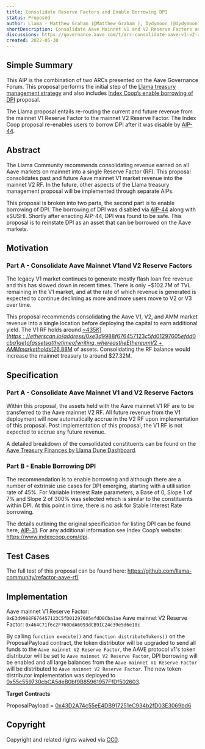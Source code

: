 ```yaml
---
title: Consolidate Reserve Factors and Enable Borrowing DPI
status: Proposed
author: Llama - Matthew Graham (@Matthew_Graham_), Dydymoon (@dydymoon1), Austin Green (@AustinGreen), Noah Citron (@NoahCitron)
shortDescription: Consolidate Aave Mainnet V1 and V2 Reserve Factors and Enable Borrowing DPI
discussions: https://governance.aave.com/t/arc-consolidate-aave-v1-v2-amm-reserve-factors-purchase-cvx-and-deploy-to-earn-yield/6797
created: 2022-05-30
---
```


## Simple Summary

This AIP is the combination of two ARCs presented on the Aave Governance Forum. This proposal performs the initial step of the [Llama treasury management strategy](https://governance.aave.com/t/arc-consolidate-aave-v1-v2-amm-reserve-factors-purchase-cvx-and-deploy-to-earn-yield/6797) and also includes [Index Coop’s enable borrowing of DPI](https://governance.aave.com/t/arc-enable-borrowing-of-dpi-on-aave-markets/6976) proposal. 

The Llama proposal entails re-routing the current and future revenue from the mainnet V1 Reserve Factor to the mainnet V2 Reserve Factor. The Index Coop proposal re-enables users to borrow DPI after it was disable by [AIP-44](https://app.aave.com/#/governance/44-QmNVWrrm3ieyRRVD4f77zdxrvSUj1W4HDCojLKNcxmVQhr). 

## Abstract

The Llama Community recommends consolidating revenue earned on all Aave markets on mainnet into a single Reserve Factor (RF). This proposal consolidates past and future Aave mainnet V1 market revenue into the mainnet V2 RF. In the future, other aspects of the Llama treasury management proposal will be implemented through separate AIPs.

This proposal is broken into two parts, the second part is to enable borrowing of DPI. The borrowing of DPI was disabled via [AIP-44](https://app.aave.com/#/governance/44-QmNVWrrm3ieyRRVD4f77zdxrvSUj1W4HDCojLKNcxmVQhr) along with xSUSHI. Shortly after enacting AIP-44, DPI was found to be safe. This proposal is to reinstate DPI as an asset that can be borrowed on the Aave markets.

## Motivation

### Part A - Consolidate Aave Mainnet V1and V2 Reserve Factors

The legacy V1 market continues to generate mostly flash loan fee revenue and this has slowed down in recent times. There is only ~$102.7M of TVL remaining in the V1 market, and at the rate of which revenue is generated is expected to continue declining as more and more users move to V2 or V3 over time. 

This proposal recommends consolidating the Aave V1, V2, and AMM market revenue into a single location before deploying the capital to earn additional yield. The V1 RF holds around [~$435K](https://etherscan.io/address/0xe3d9988f676457123c5fd01297605efdd0cba1ae) of assets at the time of writing, whereas the Ethereum V2 + AMM market holds [$26.88M](https://etherscan.io/address/0x464c71f6c2f760dda6093dcb91c24c39e5d6e18c) of assets. Consolidating the RF balance would increase the mainnet treasury to around $27.32M.

## Specification

### Part A - Consolidate Aave Mainnet V1 and V2 Reserve Factors

Within this proposal, the assets held with the Aave mainnet V1 RF are to be transferred to the Aave mainnet V2 RF. All future revenue from the V1 deployment will now automatically accrue in the V2 RF upon implementation of this proposal. Post implementation of this proposal, the V1 RF is not expected to accrue any future revenue.

A detailed breakdown of the consolidated constituents can be found on the [Aave Treasury Finances by Llama Dune Dashboard](https://dune.com/llama/Aave-Treasury-Finances-by-Llama?Trailing%20Num%20Time-Series=60).

### Part B - Enable Borrowing DPI

The recommendation is to enable borrowing and although there are a number of extrinsic use cases for DPI emerging, starting with a utilisation rate of 45%. For Variable Interest Rate parameters, a Base of 0, Slope 1 of 7% and Slope 2 of 300% was selected which is similar to the constituents within DPI. At this point in time, there is no ask for Stable Interest Rate borrowing. 

The details outlining the original specification for listing DPI can be found here, [AIP-31](https://app.aave.com/#/governance/27-Qme2d9yZ81j3JkQ4ecr7BSZv4Rvh5NyU36um48f5S75CQG). For any additional information see Index Coop’s website: https://www.indexcoop.com/dpi.

## Test Cases

The full test of this proposal can be found here: https://github.com/llama-community/refactor-aave-rf/

## Implementation

Aave mainnet V1 Reserve Factor: `0xE3d9988F676457123C5fD01297605efdD0Cba1ae`
Aave mainnet V2 Reserve Factor: `0x464C71f6c2F760DdA6093dCB91C24c39e5d6e18c`

By calling `function execute()` and `function distributeTokens()` on the ProposalPayload contract, the token distributor will be upgraded to send all funds to the `Aave mainnet V2 Reserve Factor`, the AAVE protocol v1's token distributor will be set to `Aave mainnet V2 Reserve Factor`, DPI borrowing will be enabled and all large balances from the `Aave mainnet V1 Reserve Factor` will be distributed to `Aave mainnet V2 Reserve Factor`. The new token distributor implementation was deployed to [0x55c559730cbCA5deB0bf9B85961957FfDf502603](
https://etherscan.io/address/0x55c559730cbCA5deB0bf9B85961957FfDf502603).

**Target Contracts**

ProposalPayload = [0x43D2A74c55eE4DB917251eC934b2fD03E3069bd6](
https://etherscan.io/address/0x43D2A74c55eE4DB917251eC934b2fD03E3069bd6)

## Copyright

Copyright and related rights waived via [CC0](https://creativecommons.org/publicdomain/zero/1.0/).